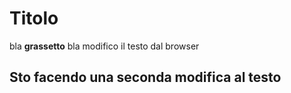 # Titolo
 bla **grassetto** bla
 modifico il testo dal browser
## Sto facendo una seconda modifica al **testo**
